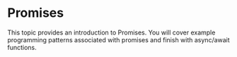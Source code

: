 # Promises

This topic provides an introduction to Promises. You will cover example programming patterns associated with promises and finish with async/await functions.
